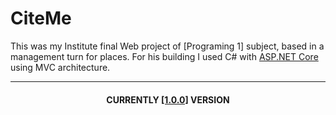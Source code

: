 # CiteMe

<p>This was my Institute final Web project of [Programing 1] subject, based in a management turn for places. For his building I used C# with <a href="https://dotnet.microsoft.com/en-us/apps/aspnet" target="_blank">ASP.NET Core</a>  using MVC architecture.</p>
<hr/>
<h4 align="center">CURRENTLY <a href="https://github.com/jedelorbeminaya/CiteMe" target="_blank">[1.0.0]</a> VERSION </h4>
